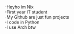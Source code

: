 -Heyho im Nix <br>
-First year IT student <br>
-My Github are just fun projects <br>
-I code in Python <br>
-I use Arch btw <br>
